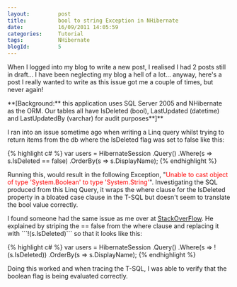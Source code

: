 ```yaml
---
layout:       	post
title:        	bool to string Exception in NHibernate
date:         	16/09/2011 14:05:59
categories:   	Tutorial
tags:			NHibernate
blogId:         5
---
```


<p>When I logged into my blog to write a new post, I realised I had 2 posts still in draft... I have been neglecting my blog a hell of a lot... anyway, here's a post I really wanted to write as this issue got me a couple of times, but never again!</p>  <p>**[Background:** this application uses SQL Server 2005 and NHibernate as the ORM. Our tables all have IsDeleted (bool), LastUpdated (datetime) and LastUpdatedBy (varchar) for audit purposes**]**</p>  <p>I ran into an issue sometime ago when writing a Linq query whilst trying to return items from the db where the IsDeleted flag was set to false like this:</p> 

{% highlight c# %}
var users =
    HibernateSession
        .Query<SecurityUserIdentity>()
        .Where(s => s.IsDeleted == false)
        .OrderBy(s => s.DisplayName);
{% endhighlight %}

<p>Running this, would result in the following Exception, &quot;<font color="#ff0000">Unable to cast object of type 'System.Boolean' to type 'System.String'</font>". Investigating the SQL produced from this Linq Query, it wraps the where clause for the IsDeleted property in a bloated case clause in the T-SQL but doesn't seem to translate the bool value correctly. </p>

<p>I found someone had the same issue as me over at <a href="http://stackoverflow.com/questions/6137888/nhibernate-unable-to-cast-boolean-to-string?s=d34fd02a-e2c8-47b3-891b-f6a54e7dcb53" target="_blank">StackOverFlow</a>. He explained by striping the == false from the where clause and replacing it with ```!(s.IsDeleted)``` so that it looks like this:</p>

{% highlight c# %}
var users =
    HibernateSession
        .Query<SecurityUserIdentity>()
        .Where(s => !(s.IsDeleted))
        .OrderBy(s => s.DisplayName);
{% endhighlight %}

<p>Doing this worked and when tracing the T-SQL, I was able to verify that the boolean flag is being evaluated correctly.</p>
